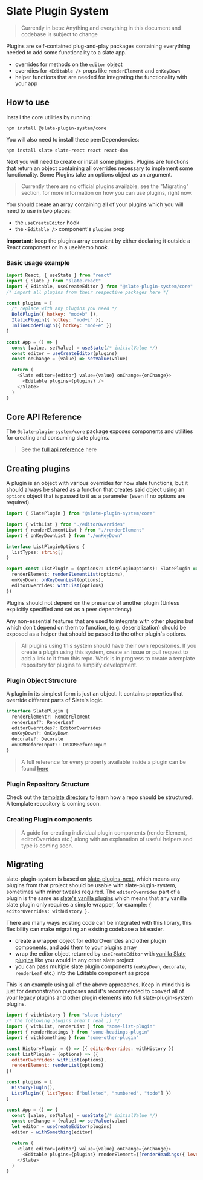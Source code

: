 # Slate Plugin System

> Currently in beta: Anything and everything in this document and codebase is subject to change

Plugins are self-contained plug-and-play packages containing everything needed to add some functionality to a slate app.

- overrides for methods on the `editor` object
- overrdies for `<Editable />` props like `renderElement` and `onKeyDown`
- helper functions that are needed for integrating the functionality with your app


## How to use

Install the core utilities by running:

```
npm install @slate-plugin-system/core
```

You will also need to install these peerDependencies:

```
npm install slate slate-react react react-dom
```

Next you will need to create or install some plugins. Plugins are functions that return an object containing all overrides necessary to implement some functionality. Some Plugins take an options object as an argument. 

> Currently there are no official plugins available, see the "Migrating" section, for more information on how you can use plugins, right now.

You should create an array containing all of your plugins which you will need to use in two places:

- the `useCreateEditor` hook
- the `<Editable />` component's `plugins` prop

**Important**: keep the plugins array constant by either declaring it outside a React component or in a useMemo hook.

### Basic usage example 

```js
import React, { useState } from "react"
import { Slate } from "slate-react"
import { Editable, useCreateEditor } from "@slate-plugin-system/core"
/* import all plugins from their respective packages here */

const plugins = [
  /* replace with any plugins you need */
  BoldPlugin({ hotkey: "mod+b" }),
  ItalicPlugin({ hotkey: "mod+i" }),
  InlineCodePlugin({ hotkey: "mod+e" })
]

const App = () => {
  const [value, setValue] = useState(/* initialValue */)
  const editor = useCreateEditor(plugins)
  const onChange = (value) => setValue(value)

  return (
    <Slate editor={editor} value={value} onChange={onChange}>
      <Editable plugins={plugins} />
    </Slate>
  )
}
```

## Core API Reference

The `@slate-plugin-system/core` package exposes components and utilities for creating and consuming slate plugins.

> See the [full api reference](../../core_api_reference.md) here

## Creating plugins

A plugin is an object with various overrides for how slate functions, but it should always be shared as a function that creates said object using an `options` object that is passed to it as a parameter (even if no options are required).

```ts
import { SlatePlugin } from "@slate-plugin-system/core"

import { withList } from "./editorOverrides"
import { renderElementList } from "./renderElement"
import { onKeyDownList } from "./onKeyDown"

interface ListPluginOptions {
  listTypes: string[]
}

export const ListPlugin = (options?: ListPluginOptions): SlatePlugin => ({
  renderElement: renderElementList(options),
  onKeyDown: onKeyDownList(options),
  editorOverrides: withList(options)
})
```

Plugins should not depend on the presence of another plugin (Unless explicitly specified and set as a peer dependency)

Any non-essential features that are used to integrate with other plugins but which don't depend on them to function, (e.g. deserialization) should be exposed as a helper that should be passed to the other plugin's options.

> All plugins using this system should have their own repositories. If you create a plugin using this system, create an issue or pull request to add a link to it from this repo. Work is in progress to create a template repository for plugins to simplify development. 

### Plugin Object Structure

A plugin in its simplest form is just an object. It contains properties that override different parts of Slate's logic.

```ts
interface SlatePlugin {
  renderElement?: RenderElement
  renderLeaf?: RenderLeaf
  editorOverrides?: EditorOverrides
  onKeyDown?: OnKeyDown
  decorate?: Decorate
  onDOMBeforeInput?: OnDOMBeforeInput
}
```

> A full reference for every property available inside a plugin can be found [here](./plugin_structure.md)

### Plugin Repository Structure

Check out the [template directory](https://github.com/hadrysmateusz/slate-plugin-system/tree/master/packages/template) to learn how a repo should be structured. A template repository is coming soon.

### Creating Plugin components

> A guide for creating individual plugin components (renderElement, editorOverrides etc.) along with an explanation of useful helpers and type is coming soon.

## Migrating

slate-plugin-system is based on [slate-plugins-next](https://github.com/zbeyens/slate-plugins-next), which means any plugins from that project should be usable with slate-plugin-system, sometimes with minor tweaks required. The `editorOverrides` part of a plugin is the same as [slate's vanilla plugins](https://docs.slatejs.org/concepts/07-plugins) which means that any vanilla slate plugin only requires a simple wrapper, for example: `{ editorOverrides: withHistory }`.

There are many ways existing code can be integrated with this library, this flexibility can make migrating an existing codebase a lot easier.

- create a wrapper object for editorOverrides and other plugin components, and add them to your plugins array
- wrap the editor object returned by `useCreateEditor` with [vanilla Slate plugins](https://docs.slatejs.org/concepts/07-plugins) like you would in any other slate project
- you can pass multiple slate plugin components (`onKeyDown`, `decorate`, `renderLeaf` etc.) into the Editable component as props

This is an example using all of the above approaches. Keep in mind this is just for demonstration purposes and it's recommended to convert all of your legacy plugins and other plugin elements into full slate-plugin-system plugins.

```js
import { withHistory } from "slate-history"
/* the following plugins aren't real ;) */
import { withList, renderList } from "some-list-plugin"
import { renderHeadings } from "some-headings-plugin"
import { withSomething } from "some-other-plugin"

const HistoryPlugin = () => ({ editorOverrides: withHistory })
const ListPlugin = (options) => ({
  editorOverrides: withList(options),
  renderElement: renderList(options)
})

const plugins = [
  HistoryPlugin(),
  ListPlugin({ listTypes: ["bulleted", "numbered", "todo"] })
]

const App = () => {
  const [value, setValue] = useState(/* initialValue */)
  const onChange = (value) => setValue(value)
  let editor = useCreateEditor(plugins)
  editor = withSomething(editor)

  return (
    <Slate editor={editor} value={value} onChange={onChange}>
      <Editable plugins={plugins} renderElement={[renderHeadings({ levels: 6 })]} />
    </Slate>
  )
}
```
